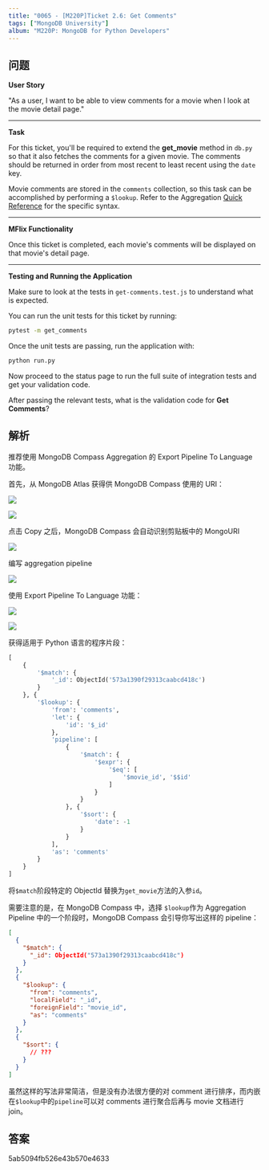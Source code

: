 ```yaml
---
title: "0065 - [M220P]Ticket 2.6: Get Comments"
tags: ["MongoDB University"]
album: "M220P: MongoDB for Python Developers"
---
```


## 问题

**User Story**

"As a user, I want to be able to view comments for a movie when I look at the movie detail page."

---

**Task**

For this ticket, you'll be required to extend the **get_movie** method in `db.py` so that it also fetches the comments for a given movie. The comments should be returned in order from most recent to least recent using the `date` key.

Movie comments are stored in the `comments` collection, so this task can be accomplished by performing a `$lookup`. Refer to the Aggregation [Quick Reference](https://docs.mongodb.com/manual/meta/aggregation-quick-reference/?jmp=university) for the specific syntax.

---

**MFlix Functionality**

Once this ticket is completed, each movie's comments will be displayed on that movie's detail page.

---

**Testing and Running the Application**

Make sure to look at the tests in `get-comments.test.js` to understand what is expected.

You can run the unit tests for this ticket by running:

```bash
pytest -m get_comments
```

Once the unit tests are passing, run the application with:

```bash
python run.py
```

Now proceed to the status page to run the full suite of integration tests and get your validation code.

After passing the relevant tests, what is the validation code for **Get Comments**?

<!--more-->

## 解析

推荐使用 MongoDB Compass Aggregation 的 Export Pipeline To Language 功能。

首先，从 MongoDB Atlas 获得供 MongoDB Compass 使用的 URI：

![](/assets/images/2019/m220/compass-conn-step1.png)

![](/assets/images/2019/m220/compass-conn-step2.png)

点击 Copy 之后，MongoDB Compass 会自动识别剪贴板中的 MongoURI

![](/assets/images/2019/m220/compass-conn-step3.png)

编写 aggregation pipeline

![](/assets/images/2019/m220/aggr-step1.png)

使用 Export Pipeline To Language 功能：

![](/assets/images/2019/m220/aggr-step2.png)

![](/assets/images/2019/m220/aggr-step3.png)

获得适用于 Python 语言的程序片段：

```py
[
    {
        '$match': {
            '_id': ObjectId('573a1390f29313caabcd418c')
        }
    }, {
        '$lookup': {
            'from': 'comments',
            'let': {
                'id': '$_id'
            },
            'pipeline': [
                {
                    '$match': {
                        '$expr': {
                            '$eq': [
                                '$movie_id', '$$id'
                            ]
                        }
                    }
                }, {
                    '$sort': {
                        'date': -1
                    }
                }
            ],
            'as': 'comments'
        }
    }
]
```

将`$match`阶段特定的 ObjectId 替换为`get_movie`方法的入参`id`。

需要注意的是，在 MongoDB Compass 中，选择 `$lookup`作为 Aggregation Pipeline 中的一个阶段时，MongoDB Compass 会引导你写出这样的 pipeline：

```json
[
  {
    "$match": {
      "_id": ObjectId("573a1390f29313caabcd418c")
    }
  },
  {
    "$lookup": {
      "from": "comments",
      "localField": "_id",
      "foreignField": "movie_id",
      "as": "comments"
    }
  },
  {
    "$sort": {
      // ???
    }
  }
]
```

虽然这样的写法非常简洁，但是没有办法很方便的对 comment 进行排序，而内嵌在`$lookup`中的`pipeline`可以对 comments 进行聚合后再与 movie 文档进行 join。

## 答案

5ab5094fb526e43b570e4633
